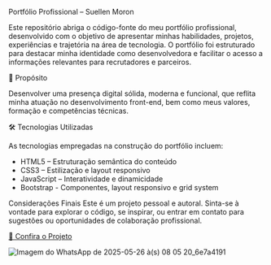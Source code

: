 Portfólio Profissional – Suellen Moron

Este repositório abriga o código-fonte do meu portfólio profissional, desenvolvido com o objetivo de apresentar minhas habilidades, projetos, experiências e trajetória na área de tecnologia. O portfólio foi estruturado para destacar minha identidade como desenvolvedora e facilitar o acesso a informações relevantes para recrutadores e parceiros.

📍 Propósito

Desenvolver uma presença digital sólida, moderna e funcional, que reflita minha atuação no desenvolvimento front-end, bem como meus valores, formação e competências técnicas.

🛠️ Tecnologias Utilizadas

As tecnologias empregadas na construção do portfólio incluem:

- HTML5 – Estruturação semântica do conteúdo
- CSS3 – Estilização e layout responsivo
- JavaScript – Interatividade e dinamicidade
- Bootstrap - Componentes, layout responsivo e grid system

Considerações Finais
Este é um projeto pessoal e autoral. Sinta-se à vontade para explorar o código, se inspirar, ou entrar em contato para sugestões ou oportunidades de colaboração profissional.

<a href="https://my-portfolio-one-nu-65.vercel.app/" target="_blank">🔗 Confira o Projeto</a>
  
![Imagem do WhatsApp de 2025-05-26 à(s) 08 05 20_6e7a4191](https://github.com/user-attachments/assets/99f8cca5-1284-49aa-86d2-69db05776215)

